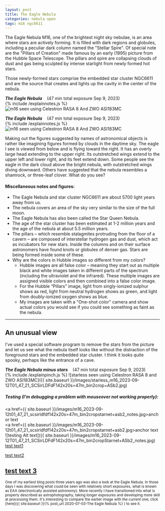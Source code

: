 ```yaml
---
layout: post
title: The Eagle Nebula
categories: nebula open
tags: m16 ngc6611
---
```

The Eagle Nebula M16, one of the brightest night sky nebulae, is an area where stars are actively forming. It is filled with dark regions and globules, including a peculiar dark column named the "Stellar Spire".
Of special note are the "Pillars of Creation" made famous by an early (1995) picture from the Hubble Space Telescope.
The pillars and spire are collapsing clouds of dust and gas being sculpted by intense starlight from  newly formed hot stars.

Those newly-formed stars comprise the embedded star cluster NGC6611 and are the source that  creates  and lights up the cavity in the center of the nebula.

_**The Eagle Nebula**_  &nbsp;&nbsp; (47 min total exposure Sep 9, 2023)<br>
{% include /explainnotes.js %}
<img src = "{{ site.baseurl }}/images/m16_2023-09-12T01_47_21_SCSirLDFdF142x20s=47m_bin2cropStarnet+ASb2.jpg"
alt = "m16 seen using Celestron RASA 8 And ZWO ASI183MC"
onmouseover = "this.src='{{ site.baseurl }}/images/m16_2023-09-12t01_47_21_scsirldfdf142x20s=47m_bin2cropstarnet+asb2_notes.jpg'"
onmouseout = "this.src='{{ site.baseurl }}/images/m16_2023-09-12T01_47_21_SCSirLDFdF142x20s=47m_bin2cropStarnet+ASb2.jpg'"
/><br>

_**The Eagle Nebula**_  &nbsp;&nbsp; (47 min total exposure Sep 9, 2023)<br>
{% include /explainnotes.js %}
<img src = "{{ site.baseurl }}/images/m16_2023-09-12T01_47_21_SCSirLDFdF142x20s=47m_bin2cropStarnet+ASb2.jpg"
alt = "m16 seen using Celestron RASA 8 And ZWO ASI183MC"
onmouseover = "this.src='{{ site.baseurl }}/images/m16_2023-09-12t01_47_21_scsirldfdf142x20s=47m_bin2cropstarnet+asb2_notes.jpg'"
onmouseout = "this.src='https://howardgrams.github.io/images/m16_2023-09-12T01_47_21_SCSirLDFdF142x20s=47m_bin2cropStarnet+ASb2.jpg'"
/><br>

Making out the figures suggested by names of astronomical objects is rather like imagining figures formed by clouds in the daytime sky. The eagle I see is viewed from below and is flying toward the right. It has an overly large head extending to the upper right. Its outstretched wings extend to the upper left and lower right, and its feet extend down.  Some people see the eagle in the dark cloud above the bright nebula, with outstretched wings diving downward. Others have suggested that the nebula resembles a shamrock, or three-leaf clover. What do you see?

#### Miscellaneous notes and figures:
- The Eagle Nebula and star cluster NGC6611 are about 5700 light years away from us.
- The nebula covers an area of the sky very similar to the size of the full moon.
- The Eagle Nebula has also been called the Star Queen Nebula.
- The age of the star cluster has been estimated at 1-2 million years and the age of the nebula at about 5.5 million years.
- The pillars – which resemble stalagmites protruding from the floor of a cavern – are composed of interstellar hydrogen gas and dust, which act as incubators for new stars. Inside the columns and on their surface astronomers have found knots or globules of denser gas. Stars are being formed inside some of these. 
- Why are the colors in Hubble images so different from my colors?
    * Hubble images are all false color – meaning they start out as multiple black and white images taken in different parts of the spectrum (including the ultraviolet and the infrared). These multiple images are assigned visible colors and then combined into a false color image.  
    * For the Hubble “Pillars” image, light from singly-ionized sulphur shows as red, light from neutral hydrogen  shows as green, and light from doubly-ionized oxygen shows as blue.
    * My images are taken with a "One-shot color" camera and show actual colors you would see if you could see something as faint as the nebula.

-----
## An unusual view
I've used a special software program to remove the stars from the picture and let us see what the nebula itself looks like without the distraction of the foreground stars and the embedded star cluster.  I think it looks quite spooky, perhaps like the entrance of a cave.

_**The Eagle Nebula minus stars**_  &nbsp;&nbsp; (47 min total exposure Sep 9, 2023)<br>
{% include /explainpinch.js %}
![starless seen using Celestron RASA 8 and ZWO ASI183MC]({{ site.baseurl }}/images/starless_m16_2023-09-12T01_47_21_SCSirLDFdF142x20s=47m_bin2crop+ASb2.jpg)

##### Testing (I'm debugging a problem with mouseover not working properly):
<a href={{ site.baseurl }}/images/m16_2023-09-12t01_47_21_scsirldfdf142x20s=47m_bin2cropstarnet+asb2_notes.jpg>anchor text</a>
<br>
<a href={{ site.baseurl }}/images/m16_2023-09-12t01_47_21_scsirldfdf142x20s=47m_bin2cropstarnet+asb2.jpg>anchor text</a>
<br>
![testing Alt text]({{ site.baseurl }}/images/m16_2023-09-12T01_47_21_SCSirLDFdF142x20s=47m_bin2cropStarnet+ASb2_notes.jpg)
<br>
<a href="https://github.com/howardgrams/howardgrams.github.io/blob/master/images/m16_2023-09-12T01_47_21_SCSirLDFdF142x20s%3D47m_bin2cropStarnet%2BASb2_notes.jpg">test text1</a>

<a href="https://howardgrams.github.io/images/m16_2023-09-12T01_47_21_SCSirLDFdF142x20s%3D47m_bin2cropStarnet%2BASb2_notes.jpg">test text2</a>

<a href="{{ site.baseurl }}/images/m16_2023-09-12T01_47_21_SCSirLDFdF142x20s=47m_bin2cropStarnet+ASb2_notes.jpg">test text 3</a>
-----
<sub>
One of my earliest  blog posts three years ago was also a look at the Eagle Nebula.
In those  days I was discovering what could be seen with relatively short exposures, what is known as EAA (electronically assisted astronomy). More recently I have transitioned into what is properly described as astrophotography, taking longer exposures  and developing more skill at processing them.
It's interesting to compare the earlier image with the current one; 
click [here]({{ site.baseurl }}{% post_url 2020-07-03-The Eagle Nebula %} ) to see it.
</sub>